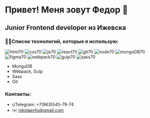 # Привет! Меня зовут Федор :pray:
## Junior Frontend developer из Ижевска
<!-- 
### :hammer:Мои последние проекты :
#### Ссылка на сервис [Mesto](https://nikolaev.student.nomoredomains.club)
#### Ссылка на сайт: [Путешествие по России](https://nikolaevfo.github.io/russian-travel/index.html). -->

### 👨‍💻Список технологий, которые я использую:
![html70](https://user-images.githubusercontent.com/66542605/120193713-caffa300-c22d-11eb-8cbe-78a33cfe648e.png)
![css70](https://user-images.githubusercontent.com/66542605/120193707-c9ce7600-c22d-11eb-85c0-4a6074d2dc46.png)
![js70](https://user-images.githubusercontent.com/66542605/120193715-caffa300-c22d-11eb-8f5f-e21639e376e3.png)
![react70](https://user-images.githubusercontent.com/66542605/120193720-cb983980-c22d-11eb-98ec-0b5579649b31.png)
![git70](https://user-images.githubusercontent.com/66542605/120193710-ca670c80-c22d-11eb-878d-07ce5326b108.png)
![node70](https://user-images.githubusercontent.com/66542605/120193717-cb983980-c22d-11eb-8be4-1df280af6dd6.png)
![mongoDB70](https://user-images.githubusercontent.com/66542605/120193716-cb983980-c22d-11eb-8d06-d84dab8b8242.png)
![figma70](https://user-images.githubusercontent.com/66542605/120193709-c9ce7600-c22d-11eb-96f1-58d2269aa395.png)
![webpack70](https://user-images.githubusercontent.com/66542605/120193722-cc30d000-c22d-11eb-9ee9-3e0a5e837065.png)
![gulp70](https://user-images.githubusercontent.com/66542605/120193711-ca670c80-c22d-11eb-878a-2e139a3bcb77.png)
![sass70](https://user-images.githubusercontent.com/66542605/120193721-cc30d000-c22d-11eb-8195-e9e0ff763d8f.png)


- MongoDB
- Webpack, Gulp
- Sass
- Git

### Контакты:
- 📞/Telegram: +7(963)545-79-74
- ✉️ nikolaevfo@gmail.com
